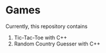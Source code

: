 # Games
Currently, this repository contains 
1) Tic-Tac-Toe with C++
2) Random Country Guesser with C++
